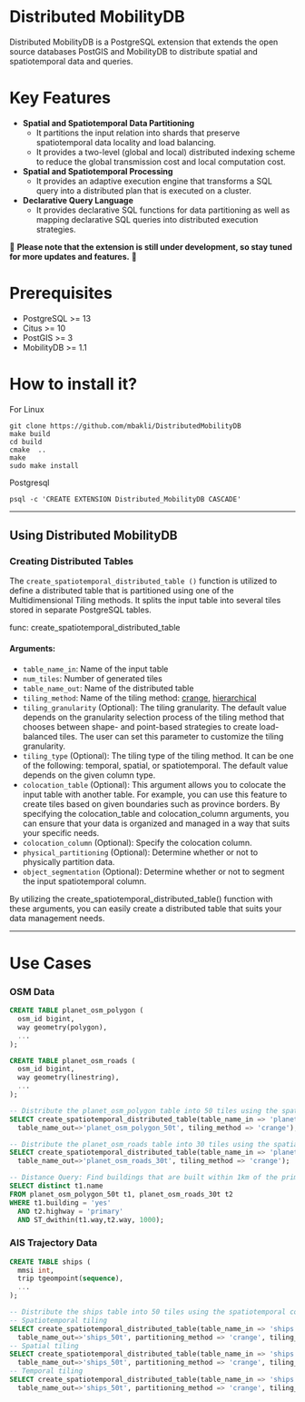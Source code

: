 # Distributed MobilityDB
Distributed MobilityDB is a PostgreSQL extension that extends the open source databases PostGIS and MobilityDB to distribute spatial and spatiotemporal data and queries.

# Key Features

* **Spatial and Spatiotemporal Data Partitioning**
  * It partitions the input relation into shards that preserve spatiotemporal data locality and load balancing.
  * It provides a two-level (global and local) distributed indexing scheme to reduce the global transmission cost and local computation cost.
* **Spatial and Spatiotemporal Processing**
  * It provides an adaptive execution engine that transforms a SQL query into a distributed plan that is executed on a cluster.
* **Declarative Query Language**
  * It provides declarative SQL functions for data partitioning as well as mapping declarative SQL queries into distributed execution strategies.

🚧 **Please note that the extension is still under development, so stay tuned for more updates and features.** 🚧

# Prerequisites
- PostgreSQL >= 13
- Citus >= 10
- PostGIS >= 3
- MobilityDB >= 1.1

# How to install it?
For Linux

	git clone https://github.com/mbakli/DistributedMobilityDB
    make build
	cd build
	cmake  ..
	make
	sudo make install

Postgresql

	psql -c 'CREATE EXTENSION Distributed_MobilityDB CASCADE'

-----------------------------------------------------------------------------------------------------------------------
## Using Distributed MobilityDB

### Creating Distributed Tables

The `create_spatiotemporal_distributed_table ()` function is utilized to define a distributed table that is partitioned using one of the Multidimensional Tiling methods. It splits the input table into several tiles stored in separate PostgreSQL tables.

func: create_spatiotemporal_distributed_table
#### Arguments:
- `table_name_in`: Name of the input table
- `num_tiles`: Number of generated tiles
- `table_name_out`: Name of the distributed table
- `tiling_method`: Name of the tiling method: <ins>crange</ins>, <ins>hierarchical</ins>
- `tiling_granularity` (Optional): The tiling granularity. The default value depends on the granularity selection process of the tiling method that chooses between shape- and point-based strategies to create load-balanced tiles. The user can set this parameter to customize the tiling granularity.
- `tiling_type` (Optional): The tiling type of the tiling method. It can be one of the following: temporal, spatial, or spatiotemporal. The default value depends on the given column type.
- `colocation_table` (Optional): This argument allows you to colocate the input table with another table.  For example, you can use this feature to create tiles based on given boundaries such as province borders. By specifying the colocation_table and colocation_column arguments, you can ensure that your data is organized and managed in a way that suits your specific needs.
- `colocation_column` (Optional): Specify the colocation column.
- `physical_partitioning` (Optional): Determine whether or not to physically partition data.
- `object_segmentation` (Optional): Determine whether or not to segment the input spatiotemporal column.

By utilizing the create_spatiotemporal_distributed_table() function with these arguments, you can easily create a distributed table that suits your data management needs. 

-----------------------------------------------------------------------------------------------------------------------
# Use Cases

### OSM Data
```sql
CREATE TABLE planet_osm_polygon (
  osm_id bigint,
  way geometry(polygon),
  ...
);

CREATE TABLE planet_osm_roads (
  osm_id bigint,
  way geometry(linestring),
  ...
);

-- Distribute the planet_osm_polygon table into 50 tiles using the spatial column: geometry(polygon)
SELECT create_spatiotemporal_distributed_table(table_name_in => 'planet_osm_polygon', num_tiles =>50, 
  table_name_out=>'planet_osm_polygon_50t', tiling_method => 'crange');

-- Distribute the planet_osm_roads table into 30 tiles using the spatial column: geometry(polygon)
SELECT create_spatiotemporal_distributed_table(table_name_in => 'planet_osm_roads', num_tiles =>30, 
  table_name_out=>'planet_osm_roads_30t', tiling_method => 'crange');

-- Distance Query: Find buildings that are built within 1km of the primary highways.
SELECT distinct t1.name
FROM planet_osm_polygon_50t t1, planet_osm_roads_30t t2
WHERE t1.building = 'yes'
  AND t2.highway = 'primary'
  AND ST_dwithin(t1.way,t2.way, 1000);
```
### AIS Trajectory Data

```sql
CREATE TABLE ships (
  mmsi int,
  trip tgeompoint(sequence),
  ...
);

-- Distribute the ships table into 50 tiles using the spatiotemporal column: tgeompoint(sequence)
-- Spatiotemporal tiling
SELECT create_spatiotemporal_distributed_table(table_name_in => 'ships', num_tiles =>50, 
  table_name_out=>'ships_50t', partitioning_method => 'crange', tiling_type =>'spatiotemporal');
-- Spatial tiling
SELECT create_spatiotemporal_distributed_table(table_name_in => 'ships', num_tiles =>50, 
  table_name_out=>'ships_50t', partitioning_method => 'crange', tiling_type =>'spatial');
-- Temporal tiling
SELECT create_spatiotemporal_distributed_table(table_name_in => 'ships', num_tiles =>50, 
  table_name_out=>'ships_50t', partitioning_method => 'crange', tiling_type =>'temporal');
```